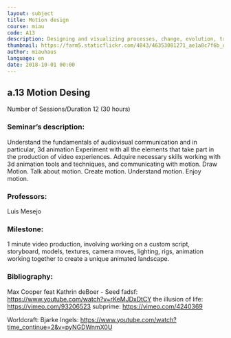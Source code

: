 ```yaml
---
layout: subject
title: Motion design
course: miau
code: A13
description: Designing and visualizing processes, change, evolution, transformation. Creating illusions of life animation. Abstract living spaces. Visual story-telling. Movement thinking. Dinamic graphic art. Rigging motion systems
thumbnail: https://farm5.staticflickr.com/4843/46353081271_ae1a8c7f6b_o_d.png
author: miauhaus
language: en
date: 2018-10-01 00:00
---
```

## a.13 Motion Desing
Number of Sessions/Duration 12 (30 hours)

### Seminar’s description:
Understand the fundamentals of audiovisual communication and in particular, 3d animation Experiment with all the elements that take part in the production of video experiences. Adquire necessary skills working with 3d animation tools and techniques, and communicating with motion.
Draw Motion. Talk about motion. Create motion. Understand motion. Enjoy motion.

### Professors:
Luis Mesejo

### Milestone:
1 minute video production, involving working on a custom script, storyboard, models, textures, camera moves, lighting, rigs, animation working together to create a unique animated landscape.

### Bibliography:
Max Cooper feat Kathrin deBoer - Seed fadsf: https://www.youtube.com/watch?v=rKeMJDxDtCY the illusion of life: https://vimeo.com/93206523 subprime: https://vimeo.com/4240369

Worldcraft: Bjarke Ingels: https://www.youtube.com/watch?time_continue=2&v=pyNGDWnmX0U
